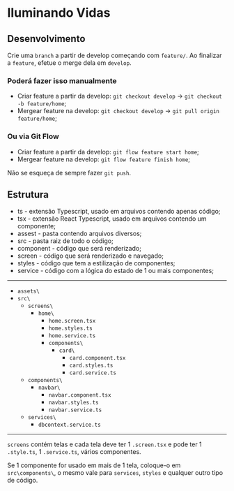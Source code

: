 # Iluminando Vidas

## Desenvolvimento

Crie uma `branch` a partir de develop começando com `feature/`. Ao finalizar a `feature`, efetue o merge dela em `develop`.

### Poderá fazer isso manualmente

  - Criar feature a partir da develop: `git checkout develop` -> `git checkout -b feature/home`;
  - Mergear feature na develop: `git checkout develop` -> `git pull origin feature/home`;

### Ou via Git Flow

  - Criar feature a partir da develop: `git flow feature start home`;
  - Mergear feature na develop: `git flow feature finish home`;

Não se esqueça de sempre fazer `git push`.

## Estrutura

- ts - extensão Typescript, usado em arquivos contendo apenas código;
- tsx - extensão React Typescript, usado em arquivos contendo um componente;
- assest - pasta contendo arquivos diversos;
- src - pasta raiz de todo o código;
- component - código que será renderizado;
- screen - código que será renderizado e navegado;
- styles - código que tem a estilização de componentes;
- service - código com a lógica do estado de 1 ou mais componentes;

---

- `assets\`
- `src\`
  - `screens\`
    - `home\`
      - `home.screen.tsx`
      - `home.styles.ts`
      - `home.service.ts`
      - `components\`
        - `card\`
          - `card.component.tsx`
          - `card.styles.ts`
          - `card.service.ts`
  - `components\`
    - `navbar\`
      - `navbar.component.tsx`
      - `navbar.styles.ts`
      - `navbar.service.ts`
  - `services\`
    - `dbcontext.service.ts`

---

`screens` contém telas e cada tela deve ter 1 `.screen.tsx` e pode ter 1 `.style.ts`, 1 `.service.ts`, vários componentes.

Se 1 componente for usado em mais de 1 tela, coloque-o em `src\components\`, o mesmo vale para `services`, `styles` e qualquer outro tipo de código.
